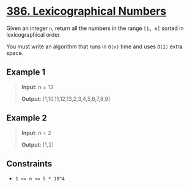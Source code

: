 # [386. Lexicographical Numbers](https://leetcode.com/problems/lexicographical-numbers)

Given an integer `n`, return all the numbers in the range `[1, n]` sorted in lexicographical order.

You must write an algorithm that runs in `O(n)` time and uses `O(1)` extra space.

## Example 1

> **Input**: n = 13
>
> **Output**: [1,10,11,12,13,2,3,4,5,6,7,8,9]

## Example 2

> **Input**: n = 2
>
> **Output**: [1,2]

## Constraints

- `1 <= n <= 5 * 10^4`
